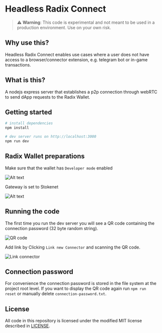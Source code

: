 # Headless Radix Connect

> ⚠️ **Warning**:
> This code is experimental and not meant to be used in a production environment. Use on your own risk.

## Why use this?

Headless Radix Connect enables use cases where a user does not have access to a browser/connector extension, e.g. telegram bot or in-game transactions.

## What is this?

A nodejs express server that establishes a p2p connection through webRTC to send dApp requests to the Radix Wallet.

## Getting started

```bash
# install dependencies
npm install

# dev server runs on http://localhost:3000
npm run dev
```

## Radix Wallet preparations

Make sure that the wallet has `Developer mode` enabled

![Alt text](docs/developer-mode.png)

Gateway is set to Stokenet

![Alt text](docs/gateway.png)

## Running the code

The first time you run the dev server you will see a QR code containing the connection password (32 byte random string).

![QR code](docs/qr.png)

Add link by Clicking `Link new Connector` and scanning the QR code.

![Link connector](docs/link.png)

## Connection password

For convenience the connection password is stored in the file system at the project root level. If you want to display the QR code again run `npm run reset` or manually delete `connection-password.txt`.

## License

All code in this repository is licensed under the modified MIT license described in [LICENSE](/LICENSE).
